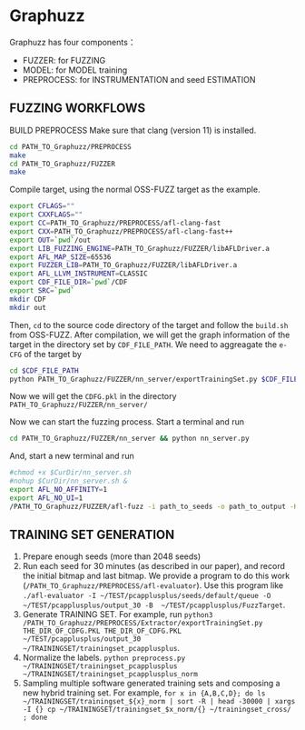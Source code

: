 # Graphuzz
Graphuzz has four components：
- FUZZER: for FUZZING
- MODEL: for MODEL training
- PREPROCESS: for INSTRUMENTATION and seed ESTIMATION

## FUZZING WORKFLOWS
BUILD PREPROCESS
Make sure that clang (version 11) is installed.
```bash
cd PATH_TO_Graphuzz/PREPROCESS
make
cd PATH_TO_Graphuzz/FUZZER
make
```

Compile target, using the normal OSS-FUZZ target as the example.
```bash
export CFLAGS=""
export CXXFLAGS=""
export CC=PATH_TO_Graphuzz/PREPROCESS/afl-clang-fast
export CXX=PATH_TO_Graphuzz/PREPROCESS/afl-clang-fast++
export OUT=`pwd`/out
export LIB_FUZZING_ENGINE=PATH_TO_Graphuzz/FUZZER/libAFLDriver.a
export AFL_MAP_SIZE=65536
export FUZZER_LIB=PATH_TO_Graphuzz/FUZZER/libAFLDriver.a
export AFL_LLVM_INSTRUMENT=CLASSIC
export CDF_FILE_DIR=`pwd`/CDF
export SRC=`pwd`
mkdir CDF
mkdir out
```
Then, `cd` to the source code directory of the target and follow the `build.sh` from OSS-FUZZ.
After compilation, we will get the graph information of the target in the directory set by `CDF_FILE_PATH`.
We need to aggreagate the `e-CFG` of the target by
```bash
cd $CDF_FILE_PATH
python PATH_TO_Graphuzz/FUZZER/nn_server/exportTrainingSet.py $CDF_FILE_PATH PATH_TO_Graphuzz/FUZZER/nn_server/  
```
Now we will get the `CDFG.pkl` in the directory `PATH_TO_Graphuzz/FUZZER/nn_server/`

Now we can start the fuzzing process.
Start a terminal and run
```bash
cd PATH_TO_Graphuzz/FUZZER/nn_server && python nn_server.py
```
And, start a new terminal and run
```bash
#chmod +x $CurDir/nn_server.sh
#nohup $CurDir/nn_server.sh &
export AFL_NO_AFFINITY=1
export AFL_NO_UI=1
/PATH_TO_Graphuzz/FUZZER/afl-fuzz -i path_to_seeds -o path_to_output -K /tmp/nn_server.sock -- target
```

## TRAINING SET GENERATION
1. Prepare enough seeds (more than 2048 seeds)
2. Run each seed for 30 minutes (as described in our paper), and record the initial bitmap and last bitmap. We provide a program to do this work (`/PATH_TO_Graphuzz/PREPROCESS/afl-evaluator`). Use this program like `./afl-evaluator -I ~/TEST/pcapplusplus/seeds/default/queue -O ~/TEST/pcapplusplus/output_30 -B  ~/TEST/pcapplusplus/FuzzTarget`.
3. Generate TRAINING SET. For example, run `python3 /PATH_TO_Graphuzz/PREPROCESS/Extractor/exportTrainingSet.py THE_DIR_OF_CDFG.PKL THE_DIR_OF_CDFG.PKL ~/TEST/pcapplusplus/output_30 ~/TRAININGSET/trainingset_pcapplusplus`.
4. Normalize the labels. `python preprocess.py ~/TRAININGSET/trainingset_pcapplusplus ~/TRAININGSET/trainingset_pcapplusplus_norm`
5. Sampling multiple software generated training sets and composing a new hybrid training set. For example, `for x in {A,B,C,D}; do ls ~/TRAININGSET/trainingset_${x}_norm | sort -R | head -30000 | xargs -I {} cp ~/TRAININGSET/trainingset_$x_norm/{} ~/trainingset_cross/ ; done`


